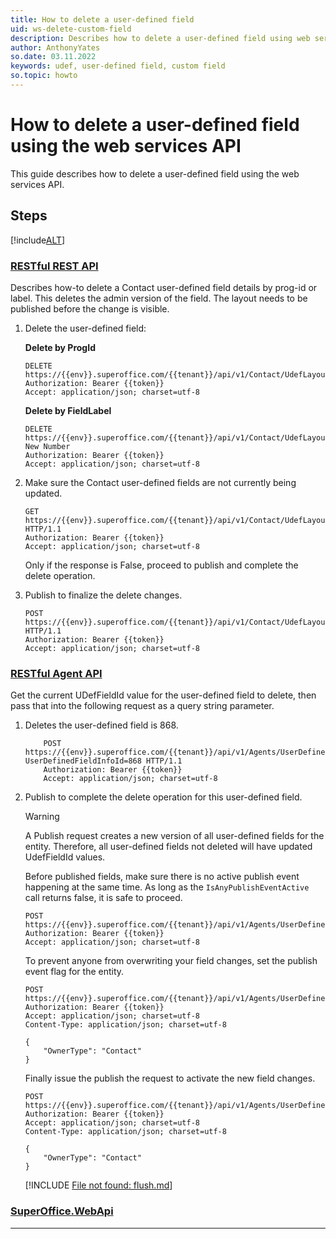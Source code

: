 ```yaml
---
title: How to delete a user-defined field
uid: ws-delete-custom-field
description: Describes how to delete a user-defined field using web services
author: AnthonyYates
so.date: 03.11.2022
keywords: udef, user-defined field, custom field
so.topic: howto
---
```


# How to delete a user-defined field using the web services API

This guide describes how to delete a user-defined field using the web services API.

## Steps

[!include[ALT](includes/how-to-guide-steps-intro.md)]

<!-- markdownlint-disable MD051 -->
### [RESTful REST API](#tab/delete-rest)

Describes how-to delete a Contact user-defined field details by prog-id or label. This deletes the admin version of the field. The layout needs to be published before the change is visible.

1. Delete the user-defined field:

    **Delete by ProgId**

    ```http
    DELETE https://{{env}}.superoffice.com/{{tenant}}/api/v1/Contact/UdefLayout/SuperOffice:11
    Authorization: Bearer {{token}}
    Accept: application/json; charset=utf-8
    ```

    **Delete by FieldLabel**

    ```http
    DELETE https://{{env}}.superoffice.com/{{tenant}}/api/v1/Contact/UdefLayout/My New Number
    Authorization: Bearer {{token}}
    Accept: application/json; charset=utf-8
    ```

1. Make sure the Contact user-defined fields are not currently being updated.

    ```http
    GET https://{{env}}.superoffice.com/{{tenant}}/api/v1/Contact/UdefLayout/Publish HTTP/1.1
    Authorization: Bearer {{token}}
    Accept: application/json; charset=utf-8
    ```

    Only if the response is False, proceed to publish and complete the delete operation.

1. Publish to finalize the delete changes.

    ```http
    POST https://{{env}}.superoffice.com/{{tenant}}/api/v1/Contact/UdefLayout/Publish HTTP/1.1
    Authorization: Bearer {{token}}
    Accept: application/json; charset=utf-8
    ```

### [RESTful Agent API](#tab/delete-agent)

Get the current UDefFieldId value for the user-defined field to delete, then pass that into the following request as a query string parameter.

1. Deletes the user-defined field is 868.

    ```http
        POST https://{{env}}.superoffice.com/{{tenant}}/api/v1/Agents/UserDefinedFieldInfo/DeleteUserDefinedFieldInfo?UserDefinedFieldInfoId=868 HTTP/1.1
        Authorization: Bearer {{token}}
        Accept: application/json; charset=utf-8
    ```

1. Publish to complete the delete operation for this user-defined field.

    > [!WARNING]
    > A Publish request creates a new version of all user-defined fields for the entity. Therefore, all user-defined fields not deleted will have updated UdefFieldId values.

    Before published fields, make sure there is no active publish event happening at the same time. As long as the `IsAnyPublishEventActive` call returns false, it is safe to proceed.

    ```http
    POST https://{{env}}.superoffice.com/{{tenant}}/api/v1/Agents/UserDefinedFieldInfo/IsAnyPublishEventActive
    Authorization: Bearer {{token}}
    Accept: application/json; charset=utf-8
    ```

    To prevent anyone from overwriting your field changes, set the publish event flag for the entity.

    ```http
    POST https://{{env}}.superoffice.com/{{tenant}}/api/v1/Agents/UserDefinedFieldInfo/SetPublishStartSystemEvent
    Authorization: Bearer {{token}}
    Accept: application/json; charset=utf-8
    Content-Type: application/json; charset=utf-8

    {
        "OwnerType": "Contact"
    }
    ```

    Finally issue the publish the request to activate the new field changes.

    ```http
    POST https://{{env}}.superoffice.com/{{tenant}}/api/v1/Agents/UserDefinedFieldInfo/Publish
    Authorization: Bearer {{token}}
    Accept: application/json; charset=utf-8
    Content-Type: application/json; charset=utf-8

    {
        "OwnerType": "Contact"
    }
    ```

    [!INCLUDE [File not found: flush.md](../../../../includes/flush.md)]

### [SuperOffice.WebApi](#tab/delete-webapi)

***
<!-- markdownlint-restore -->

<!-- 
How to write good how-to guides 

- Provide a series of steps​
- Focus on results​
- Solve a problem​
- Don’t explain concepts, link to them​
- Allow for some flexibility, point out more ways to do same thing​
- Leave things out – start and end where it seems appropriate​
- Bloated how-to guides don’t help the reader get speedy solution​
- Name them well
-->
